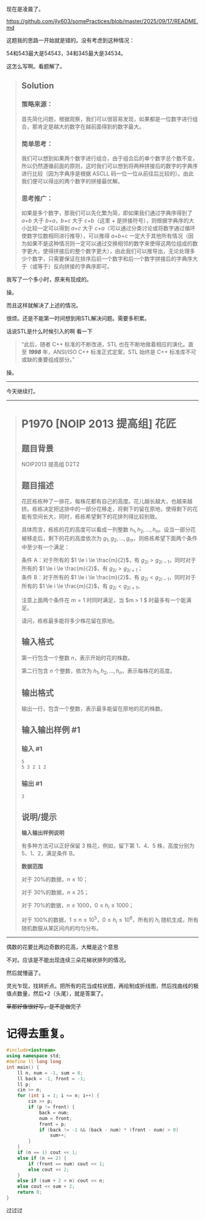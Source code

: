 现在是凌晨了。

https://github.com/jly603/somePractices/blob/master/2025/09/17/README.md

这题我的思路一开始就是错的。没有考虑到这种情况：

54和543最大是54543，34和345最大是34534。

这怎么写啊。看题解了。

> ## Solution
>
> ### 策略来源：
>
> 首先简化问题，根据观察，我们可以很容易发现，如果都是一位数字进行组合，那肯定是越大的数字在越前面得到的数字最大。
>
> ### 简单思考：
>
> 我们可以想到如果两个数字进行组合，由于组合后的单个数字总个数不变，所以仍然遵循前面的原则，这时我们可以想到将两种拼接后的数字的字典序进行比较（因为字典序是根据 ASCLL 码一位一位从前往后比较的）。由此我们便可以得出的两个数字的拼接最优解。
>
> ### 思考推广：
>
> 如果是多个数字，那我们可以先化繁为简，即如果我们通过字典序得到了 *a*+*b* 大于 *b*+*a*，*b*+*c* 大于 *c*+*b*（这里 + 是拼接符号），则根据字典序的大小比较一定可以得到 *a*+*c* 大于 *c*+*a*（可以通过分类讨论或将数字通过循环使数字位数相同进行推导），可以推得 *a*+*b*+*c* 一定大于其他所有情况（因为如果不是这种情况则一定可以通过交换相邻的数字来使得这两位组成的数字更大，使得拼接后的整个数字更大），由此我们可以推导出，无论处理多少个数字，只需要保证在排序后前一个数字和后一个数字拼接后的字典序大于（或等于）反向拼接的字典序即可。

我写了一个多小时，原来有现成的。

操。

而且这样就解决了上述的情况。

很烦。还是不能第一时间想到用STL解决问题。需要多积累。

话说STL是什么时候引入的啊 看一下

> “此后，随者 C++ 标准的不断改进，STL 也在不断地做着相应的演化。直至 ***1998*** 年，ANSI/ISO C++ 标准正式定案，STL 始终是 C++ 标准库不可或缺的重要组成部分。”

操。

<hr>

今天继续打。

<hr>

> # P1970 [NOIP 2013 提高组] 花匠
>
> ## 题目背景
>
> NOIP2013 提高组 D2T2
>
> ## 题目描述
>
> 花匠栋栋种了一排花，每株花都有自己的高度。花儿越长越大，也越来越挤。栋栋决定把这排中的一部分花移走，将剩下的留在原地，使得剩下的花能有空间长大，同时，栋栋希望剩下的花排列得比较别致。
>
> 具体而言，栋栋的花的高度可以看成一列整数 $h_1,h_2,\ldots,h_n$。设当一部分花被移走后，剩下的花的高度依次为 $g_1,g_2,\ldots,g_m$，则栋栋希望下面两个条件中至少有一个满足：
>
> 条件 A：对于所有的 $1 \le i \le \frac{m}{2}$，有 $g_{2 i} > g_{2 i - 1}$，同时对于所有的 $1 \le i \le \frac{m}{2}$，有 $g_{2 i} > g_{2 i + 1}$；  
> 条件 B：对于所有的 $1 \le i \le \frac{m}{2}$，有 $g_{2 i} < g_{2 i - 1}$，同时对于所有的 $1 \le i \le \frac{m}{2}$，有 $g_{2 i} < g_{2 i + 1}$。
>
> 注意上面两个条件在 $m = 1$ 时同时满足，当 $m > 1 $ 时最多有一个能满足。
>
> 请问，栋栋最多能将多少株花留在原地。
>
> ## 输入格式
>
> 第一行包含一个整数 $n$，表示开始时花的株数。
>
> 第二行包含 $n$ 个整数，依次为 $h_1,h_2,\ldots,h_n$，表示每株花的高度。
>
> ## 输出格式
>
> 输出一行，包含一个整数，表示最多能留在原地的花的株数。
>
> ## 输入输出样例 #1
>
> ### 输入 #1
>
> ```
> 5
> 5 3 2 1 2
> ```
>
> ### 输出 #1
>
> ```
> 3
> ```
>
> ## 说明/提示
>
> **输入输出样例说明**
>
> 有多种方法可以正好保留 $3$ 株花，例如，留下第 $1$、$4$、$5$ 株，高度分别为 $5$、$1$、$2$，满足条件 B。
>
> **数据范围**
>
> 对于 $20\%$的数据，$n \le 10$；
>
> 对于 $30\%$的数据，$n \le 25$；
>
> 对于 $70\%$的数据，$n \le 1000$，$0 \le h_i \le 1000$；
>
> 对于 $100\%$的数据，$1 \le n \le {10}^5$，$0 \le h_i \le {10}^6$，所有的 $h_i$ 随机生成，所有随机数服从某区间内的均匀分布。

<hr>

偶数的花要比两边奇数的花高，大概是这个意思

不对。应该是不能出现连续三朵花梯状排列的情况。

然后就懵逼了。

灵光乍现，找转折点。把所有的花当成柱状图，再绘制成折线图，然后找曲线的极值点数量，然后+2（头尾），就是答案了。

~~草那好像很好写，是不是做完了~~

# **记得去重复。**

```C++
#include<iostream>
using namespace std;
#define ll long long
int main() {
	ll n, num = -1, sum = 0;
	ll back = -1, front = -1;
	ll p;
	cin >> n;
	for (int i = 1; i <= n; i++) {
		cin >> p;
		if (p != front) {
			back = num;
			num = front;
			front = p;
			if (back != -1 && (back - num) * (front - num) > 0)
				sum++;
		}
	}
	if (n == 1) cout << 1;
	else if (n == 2) {
		if (front == num) cout << 1;
		else cout << 2;
	}
	else if (sum + 2 > n) cout << n;
	else cout << sum + 2;
	return 0;
}
```

过过过

















